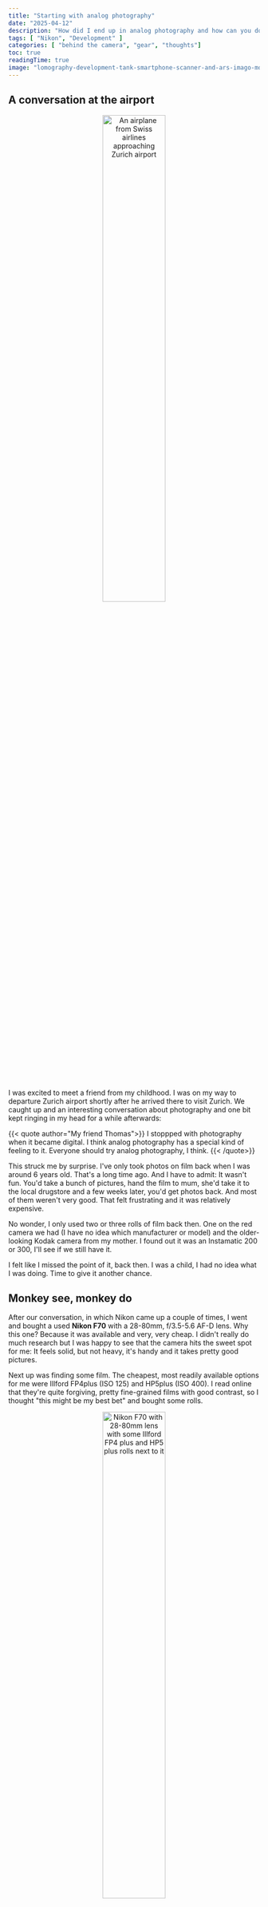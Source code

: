 ```yaml
---
title: "Starting with analog photography"
date: "2025-04-12"
description: "How did I end up in analog photography and how can you do the same?"
tags: [ "Nikon", "Development" ]
categories: [ "behind the camera", "gear", "thoughts"]
toc: true
readingTime: true
image: "lomography-development-tank-smartphone-scanner-and-ars-imago-monobath.jpg"
---
```


## A conversation at the airport

<div style="text-align: center">
  <img alt="An airplane from Swiss airlines approaching Zurich airport" src="swiss-airplane-approaching-zrh-airport.jpg" width="50%">
</div>
I was excited to meet a friend from my childhood. I was on my way to departure Zurich airport shortly after he arrived there to visit Zurich.
We caught up and an interesting conversation about photography and one bit kept ringing in my head for a while afterwards:

{{< quote author="My friend Thomas">}}
I stoppped with photography when it became digital. 
I think analog photography has a special kind of feeling to it. Everyone should try analog photography, I think.
{{< /quote>}}

This struck me by surprise. I've only took photos on film back when I was around 6 years old. That's a long time ago.
And I have to admit: It wasn't fun. You'd take a bunch of pictures, hand the film to mum, she'd take it to the local drugstore and a few weeks later, you'd get photos back. And most of them weren't very good. That felt frustrating and it was relatively expensive.

No wonder, I only used two or three rolls of film back then. One on the red camera we had (I have no idea which manufacturer or model) and the older-looking Kodak camera from my mother. I found out it was an Instamatic 200 or 300, I'll see if we still have it.

I felt like I missed the point of it, back then. I was a child, I had no idea what I was doing. Time to give it another chance.

## Monkey see, monkey do

After our conversation, in which Nikon came up a couple of times, I went and bought a used **Nikon F70** with a 28-80mm, f/3.5-5.6 AF-D lens.
Why this one? Because it was available and very, very cheap. I didn't really do much research but I was happy to see that the camera hits the sweet spot for me:
It feels solid, but not heavy, it's handy and it takes pretty good pictures.

Next up was finding some film. The cheapest, most readily available options for me were Illford FP4plus (ISO 125) and HP5plus (ISO 400).
I read online that they're quite forgiving, pretty fine-grained films with good contrast, so I thought "this might be my best bet" and bought some rolls.

<div style="text-align: center">
  <img alt="Nikon F70 with 28-80mm lens with some Illford FP4 plus and HP5 plus rolls next to it" width="50%" src="nikon-f70-and-illford-films.jpg">
</div>

I also worried about the delay of having to send the film to a lab, wait for it and then find out I screwed up my first analog film adventure. Plus, it turns out, getting films developed is quite costly. Looking around, I found that developing black&amp;white film and having the negatives scanned cost around 20 CHF per roll and takes a couple of days up to a week-ish.

Then I found this video:

<div style="display:inline-block; width:50%; margin-left: 25%">
  {{< youtube cOAXrcMN_Kc >}}
</div>

This immediately got me excited. I bought this development tank and a smartphone negative scanner as well. Here is my kit:
<div style="display:inline-block; width:50%; margin-left: 25%">
  
  ![The lomography daylight development tank together with the smartphone negative scanner and the Ars Imago monobath](lomography-development-tank-smartphone-scanner-and-ars-imago-monobath.jpg)
</div>

I also bought a monobath developer (which means: Developer and Fixer are integrated into a single solution), because it's the simplest chemical to develop film with. It does take away flexibility and a few creative options, but I think it's fine for a start. My first goal is getting it done, then iterate to get better at it.

## Shooting my first roll of film

Alright, I'm hyped! I can't wait to shoot a couple of photos and then try my hand at development, so time to take the camera out for a walk!
I went to town, literally. Walking through Zurich on a sunny day presented plenty of opportunities for photography, so the first roll of film filled up rather quickly.

![Enjoying the sunshine at Schanzengraben in Zurich](schanzengraben-zurich.jpg) ![Panorama of the old town of Zurich on both banks of the Limmat river as seen from Central](zurich-oldtown-from-central.jpg) ![The Observatory in Zurich](zurich-observatory.jpg) ![A glimpse across the river onto the city of Zurich](cityscape-zurich.jpg)

![Fraumünster church tower in Zurich](fraumuenster-zurich.jpg) ![Grossmünster with its iconic towers in Zurich](grossmuenster-zurich.jpg) ![An old roadster car in Zurich, surrounded by fascinated people](oldtimer-roadster.jpg) ![A black old timer parked in Zurich](oldtimer-zurich.jpg)

I noticed, that the way I take photos changed. As it's a black and white film, I have to focus on subject, composition and contrast. I want my photos to tell a story and this time, colour isn't a way to express something. While seemingly limiting, it is inspiring and sparks creativity. It changed the way I look at things around me. 

Analog photography is also _slower_ and more deliberate. I like that. I take my time to set up the shot, I think a lot more about the photo than I do with digital. Digital photography is a loop of setting up the shot, shooting, checking the result and possibly retaking the photo. This loop is broken in analog photography and that is _liberating_.

![A modern highrise building](highrise-1.jpg) ![Schanzengraben from Löwenplatz](schanzengraben-migros-city.jpg) ![In front of one of the Google offices in Zurich](google-office-zurich.jpg)

 ![An astronaut spacesuit hanging from the ceiling](astronaut.jpg)  ![Another modern highrise building](highrise-2.jpg)

As you can see, some of the photos have weird lines across, but not all of them. I thought, I might have screwed up my first run of development, but speaking to a few friends, they all mentioned that development screw-ups are more blurry, shaded, not this sharp. They pointed out that it's likely an optical problem with the camera. It might have been me mishandling the camera or something on the lens, but I found a cheap replacement lens and noticed a scratch on the original lens. After switching the lens, the lines disappeared. Still not sure, what exactly the problem was.

## The first time developing my own film

Back home I was super excited to put the film into the Lomography daylight development tank and getting it developed with the monobath I bought from Ars Imago.
Retrieving the film with the film retriever tool that was in the set with the tank was easy enough, spooling it onto the reel worked flawlessly and it was time to do the development. Pouring in the mix of monobath and water, putting the lid on the tank, agitating for 30 seconds, then inverting it twice every minute for 8 minutes was easy and didn't take too long. As I poured out the monobath and filled the tank with fresh water to clean the film, I was excited and a bit scared to have possibly ruined the roll of film. But as I unraveled the film from the spool I already saw some of the negatives and got _very_ excited to see them once they're dry. Hanging them to dry felt like putting up your stocking for christmas.

<div style="display:inline-block; width:50%; margin-left: 25%">
  
  ![The first roll of film after development, hanging to dry](developing-the-first-roll-of-film.jpg)
</div>

This was *pure magic*. I pressed the shutter a few hours ago. Now I did a bit of fiddling and poured some chemicals in a box and, voila, **I have created a physical representation of a moment**. Somehow it feels amazing to capture something, to freeze a story in a single picture - *and then make it something you can touch and feel*. This is a big part of the magic of analog photography to me.

## Scanning - surprisingly annoying

Once the film had dried, I took to my smartphone scanner. This turned out to be a bit annoying.
Getting my phone aligned was finicky and I could never get the negative fully aligned, no matter what I tried.

<div style="display:inline-block; width:50%; margin-left: 25%">
  
  ![A negative as captured by my smartphone](scanned-negative.jpg)
</div>

The circle would not properly align, but the negative was pretty much entirely visible on the picture, so I didn't bother much.
I scanned the roll, then inverted the histogram and voila, the photos came out.

<div style="display:inline-block; width:50%; margin-left: 25%">
  
  ![Processing a scanned negative in GIMP](gimp-processing-negatives.jpg)
</div>

It was a bit tedious. Align each negative, take picture on smartphone, repeat. Then use an app or program to rotate, crop, invert.
There are apps that help with that, I think, but it was still finicky and a bit annoying. But hey, I got my physical photos in a format that I could show to others and share digitally, *nice*. 

## What I would have done differently

Overall, I'm *very happy*. The first roll of film got me decent photos (I somehow expected a catastrophe, so, yay!), 
development was pretty easy and smooth, not nearly as tricky or tedious as I feared and I had a rush from seeing my photos appear on the film.

Scanning pissed me off though. I would not get a smartphone scanner again. I would go for something that either uses a proper DSLR, a flatbed scanner or a specialised scanning device, I think.

## What's next?

Well, I'll do *more of this*! I want to try different film stock (I already bought some Cinestill XX), I want to get better at handling my Nikon camera, I wanna try other cameras, do better in development of my film and eventually give colour a go.